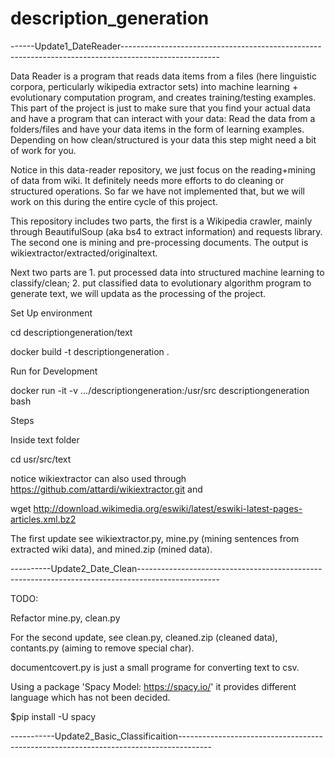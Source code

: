 # description_generation

------Update1_DateReader------------------------------------------------------------------------------------------------------

Data Reader is a program that reads data items from a files (here linguistic corpora, perticularly wikipedia extractor sets) into machine learning + evolutionary computation program, and creates training/testing examples. This part of the project is just to make sure that you find your actual data and have a program that can interact with your data: Read the data from a folders/files and have your data items in the form of learning examples. Depending on how clean/structured is your data this step might need a bit of work for you.

Notice in this data-reader repository, we just focus on the reading+mining of data from wiki. It definitely needs more efforts to do cleaning or structured operations. So far we have not implemented that, but we will work on this during the entire cycle of this project.

This repository includes two parts, the first is a Wikipedia crawler, mainly through BeautifulSoup (aka bs4 to extract information) and requests library. The second one is mining and pre-processing documents. The output is wikiextractor/extracted/originaltext.

Next two parts are 1. put processed data into structured machine learning to classify/clean; 2. put classified data to evolutionary algorithm program to generate text, we will updata as the processing of the project.

Set Up environment

cd descriptiongeneration/text

docker build -t descriptiongeneration .

Run for Development

docker run -it -v .../descriptiongeneration:/usr/src descriptiongeneration bash

Steps

Inside text folder

cd usr/src/text

notice wikiextractor can also used through https://github.com/attardi/wikiextractor.git and 

wget http://download.wikimedia.org/eswiki/latest/eswiki-latest-pages-articles.xml.bz2

The first update see wikiextractor.py, mine.py (mining sentences from extracted wiki data), and mined.zip (mined data).

----------Update2_Date_Clean--------------------------------------------------------------------------------------------------

TODO:

Refactor mine.py, clean.py

For the second update, see clean.py, cleaned.zip (cleaned data), contants.py (aiming to remove special char).

documentcovert.py is just a small programe for converting text to csv.

Using a package 'Spacy Model: https://spacy.io/' it provides different language which has not been decided. 

$pip install -U spacy

-----------Update2_Basic_Classificaition--------------------------------------------------------------------------------------

